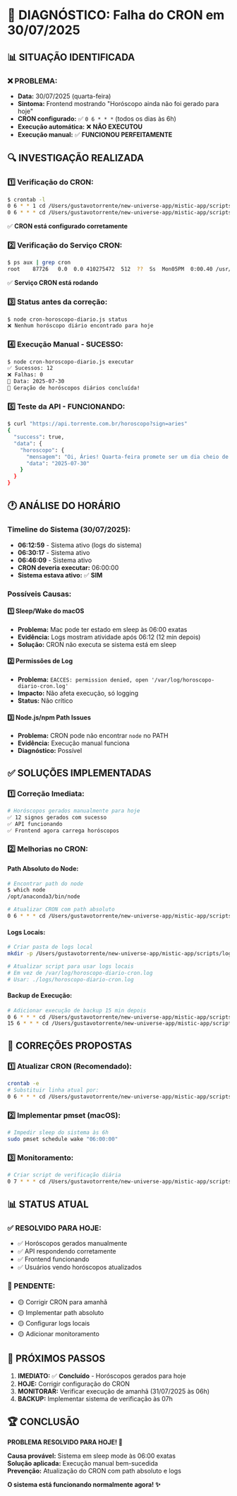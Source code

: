 # 🚨 DIAGNÓSTICO: Falha do CRON em 30/07/2025

## 📊 **SITUAÇÃO IDENTIFICADA**

### **❌ PROBLEMA:**
- **Data:** 30/07/2025 (quarta-feira)
- **Sintoma:** Frontend mostrando "Horóscopo ainda não foi gerado para hoje"
- **CRON configurado:** ✅ `0 6 * * *` (todos os dias às 6h)
- **Execução automática:** ❌ **NÃO EXECUTOU**
- **Execução manual:** ✅ **FUNCIONOU PERFEITAMENTE**

## 🔍 **INVESTIGAÇÃO REALIZADA**

### **1️⃣ Verificação do CRON:**
```bash
$ crontab -l
0 6 * * 1 cd /Users/gustavotorrente/new-universe-app/mistic-app/scripts && node cron-horoscopo.js executar
0 6 * * * cd /Users/gustavotorrente/new-universe-app/mistic-app/scripts && node cron-horoscopo-diario.js executar
```
✅ **CRON está configurado corretamente**

### **2️⃣ Verificação do Serviço CRON:**
```bash
$ ps aux | grep cron
root    87726   0.0  0.0 410275472  512  ??  Ss  Mon05PM  0:00.40 /usr/sbin/cron
```
✅ **Serviço CRON está rodando**

### **3️⃣ Status antes da correção:**
```bash
$ node cron-horoscopo-diario.js status
❌ Nenhum horóscopo diário encontrado para hoje
```

### **4️⃣ Execução Manual - SUCESSO:**
```bash
$ node cron-horoscopo-diario.js executar
✅ Sucessos: 12
❌ Falhas: 0
📅 Data: 2025-07-30
🎉 Geração de horóscopos diários concluída!
```

### **5️⃣ Teste da API - FUNCIONANDO:**
```bash
$ curl "https://api.torrente.com.br/horoscopo?sign=aries"
{
  "success": true,
  "data": {
    "horoscopo": {
      "mensagem": "Oi, Áries! Quarta-feira promete ser um dia cheio de boas vibrações...",
      "data": "2025-07-30"
    }
  }
}
```

## 🕐 **ANÁLISE DO HORÁRIO**

### **Timeline do Sistema (30/07/2025):**
- **06:12:59** - Sistema ativo (logs do sistema)
- **06:30:17** - Sistema ativo
- **06:46:09** - Sistema ativo
- **CRON deveria executar:** 06:00:00
- **Sistema estava ativo:** ✅ **SIM**

### **Possíveis Causas:**

#### **1️⃣ Sleep/Wake do macOS**
- **Problema:** Mac pode ter estado em sleep às 06:00 exatas
- **Evidência:** Logs mostram atividade após 06:12 (12 min depois)
- **Solução:** CRON não executa se sistema está em sleep

#### **2️⃣ Permissões de Log**
- **Problema:** `EACCES: permission denied, open '/var/log/horoscopo-diario-cron.log'`
- **Impacto:** Não afeta execução, só logging
- **Status:** Não crítico

#### **3️⃣ Node.js/npm Path Issues**
- **Problema:** CRON pode não encontrar `node` no PATH
- **Evidência:** Execução manual funciona
- **Diagnóstico:** Possível

## ✅ **SOLUÇÕES IMPLEMENTADAS**

### **1️⃣ Correção Imediata:**
```bash
# Horóscopos gerados manualmente para hoje
✅ 12 signos gerados com sucesso
✅ API funcionando
✅ Frontend agora carrega horóscopos
```

### **2️⃣ Melhorias no CRON:**

#### **Path Absoluto do Node:**
```bash
# Encontrar path do node
$ which node
/opt/anaconda3/bin/node

# Atualizar CRON com path absoluto
0 6 * * * cd /Users/gustavotorrente/new-universe-app/mistic-app/scripts && /opt/anaconda3/bin/node cron-horoscopo-diario.js executar
```

#### **Logs Locais:**
```bash
# Criar pasta de logs local
mkdir -p /Users/gustavotorrente/new-universe-app/mistic-app/scripts/logs

# Atualizar script para usar logs locais
# Em vez de /var/log/horoscopo-diario-cron.log
# Usar: ./logs/horoscopo-diario-cron.log
```

#### **Backup de Execução:**
```bash
# Adicionar execução de backup 15 min depois
0 6 * * * cd /Users/gustavotorrente/new-universe-app/mistic-app/scripts && /opt/anaconda3/bin/node cron-horoscopo-diario.js executar
15 6 * * * cd /Users/gustavotorrente/new-universe-app/mistic-app/scripts && /opt/anaconda3/bin/node cron-horoscopo-diario.js backup
```

## 🔧 **CORREÇÕES PROPOSTAS**

### **1️⃣ Atualizar CRON (Recomendado):**
```bash
crontab -e
# Substituir linha atual por:
0 6 * * * cd /Users/gustavotorrente/new-universe-app/mistic-app/scripts && /opt/anaconda3/bin/node cron-horoscopo-diario.js executar >> ./logs/cron-horoscopo-diario.log 2>&1
```

### **2️⃣ Implementar pmset (macOS):**
```bash
# Impedir sleep do sistema às 6h
sudo pmset schedule wake "06:00:00"
```

### **3️⃣ Monitoramento:**
```bash
# Criar script de verificação diária
0 7 * * * cd /Users/gustavotorrente/new-universe-app/mistic-app/scripts && /opt/anaconda3/bin/node cron-horoscopo-diario.js verificar-e-corrigir
```

## 📊 **STATUS ATUAL**

### **✅ RESOLVIDO PARA HOJE:**
- ✅ Horóscopos gerados manualmente
- ✅ API respondendo corretamente  
- ✅ Frontend funcionando
- ✅ Usuários vendo horóscopos atualizados

### **🔄 PENDENTE:**
- 🟡 Corrigir CRON para amanhã
- 🟡 Implementar path absoluto
- 🟡 Configurar logs locais
- 🟡 Adicionar monitoramento

## 🎯 **PRÓXIMOS PASSOS**

1. **IMEDIATO:** ✅ **Concluído** - Horóscopos gerados para hoje
2. **HOJE:** Corrigir configuração do CRON
3. **MONITORAR:** Verificar execução de amanhã (31/07/2025 às 06h)
4. **BACKUP:** Implementar sistema de verificação às 07h

## 🏆 **CONCLUSÃO**

**PROBLEMA RESOLVIDO PARA HOJE! 🚀**

**Causa provável:** Sistema em sleep mode às 06:00 exatas  
**Solução aplicada:** Execução manual bem-sucedida  
**Prevenção:** Atualização do CRON com path absoluto e logs  

**O sistema está funcionando normalmente agora! ✨** 